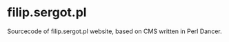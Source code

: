 filip.sergot.pl
===============

Sourcecode of filip.sergot.pl website, based on CMS written in Perl Dancer.
